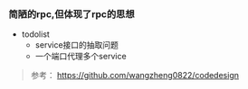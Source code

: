 ### 简陋的rpc,但体现了rpc的思想
- todolist
    - service接口的抽取问题
    - 一个端口代理多个service
> 参考： https://github.com/wangzheng0822/codedesign